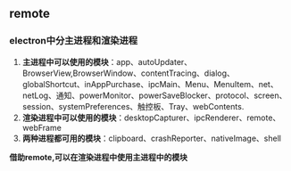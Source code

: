 ## remote
### electron中分主进程和渲染进程
1. **主进程中可以使用的模块**：app、autoUpdater、BrowserView,BrowserWindow、contentTracing、dialog、globalShortcut、inAppPurchase、ipcMain、Menu、MenuItem、net、netLog、通知、powerMonitor、powerSaveBlocker、protocol、screen、session、systemPreferences、触控板、Tray、webContents.
2. **渲染进程中可以使用的模块**：desktopCapturer、ipcRenderer、remote、webFrame
3. **两种进程都可用的模块**：clipboard、crashReporter、nativeImage、shell

**借助remote,可以在渲染进程中使用主进程中的模块**